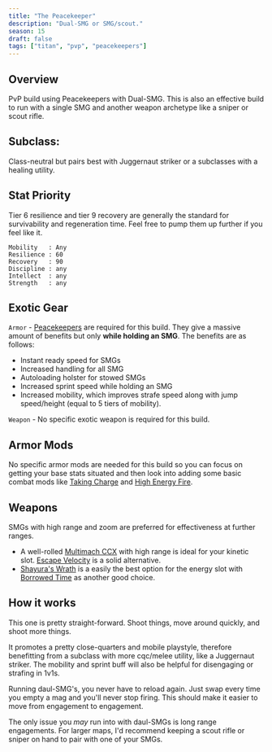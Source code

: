 ```yaml
---
title: "The Peacekeeper"
description: "Dual-SMG or SMG/scout."
season: 15
draft: false
tags: ["titan", "pvp", "peacekeepers"]
---
```


## Overview
PvP build using Peacekeepers with Dual-SMG. This is also an effective build to run with a single SMG and another weapon archetype like a sniper or scout rifle.  

## Subclass:
Class-neutral but pairs best with Juggernaut striker or a subclasses with a healing utility.

## Stat Priority
Tier 6 resilience and tier 9 recovery are generally the standard for survivability and regeneration time. Feel free to pump them up further if you feel like it.
``` 
Mobility   : Any
Resilience : 60
Recovery   : 90
Discipline : any
Intellect  : any
Strength   : any
```

## Exotic Gear
`Armor` - [Peacekeepers](https://www.light.gg/db/items/3539357319/peacekeepers/) are required for this build. They give a massive amount of benefits but only **while holding an SMG**. The benefits are as follows:
  * Instant ready speed for SMGs
  * Increased handling for all SMG
  * Autoloading holster for stowed SMGs
  * Increased sprint speed while holding an SMG
  * Increased mobility, which improves strafe speed along with jump speed/height (equal to 5 tiers of mobility).

`Weapon` - No specific exotic weapon is required for this build.

## Armor Mods
No specific armor mods are needed for this build so you can focus on getting your base stats situated and then look into adding some basic combat mods like [Taking Charge](https://www.light.gg/db/items/3632726238/taking-charge/) and [High Energy Fire](https://www.light.gg/db/items/3632726237/high-energy-fire/).

## Weapons
SMGs with high range and zoom are preferred for effectiveness at further ranges. 
* A well-rolled [Multimach CCX](https://d2gunsmith.com/w/3717177717?s=663495154,3142289711,2450788523,591790007,2697220197,0) with high range is ideal for your kinetic slot. [Escape Velocity](https://d2gunsmith.com/w/1786797708?s=663495154,3142289711,1866048759,706527188,2697220197,0) is a solid alternative.
* [Shayura's Wrath](https://d2gunsmith.com/w/4023807721?s=3250034553,3142289711,588594999,438098033,2697220197,3789184904) is a easily the best option for the energy slot with [Borrowed Time](https://d2gunsmith.com/w/875848769?s=3250034553,1885400500,2846385770,1890422124,2697220197,0) as another good choice. 

## How it works
This one is pretty straight-forward. Shoot things, move around quickly, and shoot more things. 

It promotes a pretty close-quarters and mobile playstyle, therefore benefitting from a subclass with more cqc/melee utility, like a Juggernaut striker. The mobility and sprint buff will also be helpful for disengaging or strafing in 1v1s.

Running daul-SMG's, you never have to reload again. Just swap every time you empty a mag and you'll never stop firing. This should make it easier to move from engagement to engagement.

The only issue you *may* run into with daul-SMGs is long range engagements. For larger maps, I'd recommend keeping a scout rifle or sniper on hand to pair with one of your SMGs.
